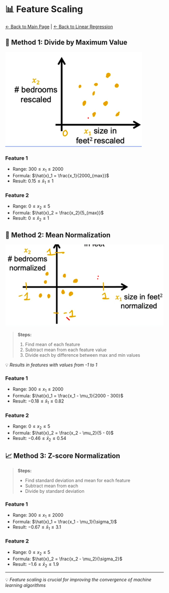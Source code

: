# 📊 Feature Scaling

[← Back to Main Page](../../../README.md) | [← Back to Linear Regression](../README.md)

## 🎯 Method 1: Divide by Maximum Value

![divide by maximum scatter](images/div_max.png)

### Feature 1
- Range: $300 \leq x_1 \leq 2000$
- Formula: $\hat{x}_1 = \frac{x_1}{2000_{max}}$
- Result: $0.15 \leq \hat{x}_1 \leq 1$

### Feature 2
- Range: $0 \leq x_2 \leq 5$
- Formula: $\hat{x}_2 = \frac{x_2}{5_{max}}$
- Result: $0 \leq \hat{x}_2 \leq 1$

## 📐 Method 2: Mean Normalization

![mean normalization scatter](images/mean_norm.png)

> **Steps:**
> 1. Find mean of each feature
> 2. Subtract mean from each feature value
> 3. Divide each by difference between max and min values

💡 _Results in features with values from -1 to 1_

### Feature 1
- Range: $300 \leq x_1 \leq 2000$
- Formula: $\hat{x}_1 = \frac{x_1 - \mu_1}{2000 - 300}$
- Result: $-0.18 \leq \hat{x}_1 \leq 0.82$

### Feature 2
- Range: $0 \leq x_2 \leq 5$
- Formula: $\hat{x}_2 = \frac{x_2 - \mu_2}{5 - 0}$
- Result: $-0.46 \leq \hat{x}_2 \leq 0.54$

## 📈 Method 3: Z-score Normalization

> **Steps:**
> - Find standard deviation and mean for each feature
> - Subtract mean from each
> - Divide by standard deviation

### Feature 1
- Range: $300 \leq x_1 \leq 2000$
- Formula: $\hat{x}_1 = \frac{x_1 - \mu_1}{\sigma_1}$
- Result: $-0.67 \leq \hat{x}_1 \leq 3.1$

### Feature 2
- Range: $0 \leq x_2 \leq 5$
- Formula: $\hat{x}_2 = \frac{x_2 - \mu_2}{\sigma_2}$
- Result: $-1.6 \leq \hat{x}_2 \leq 1.9$

---
💡 _Feature scaling is crucial for improving the convergence of machine learning algorithms_
